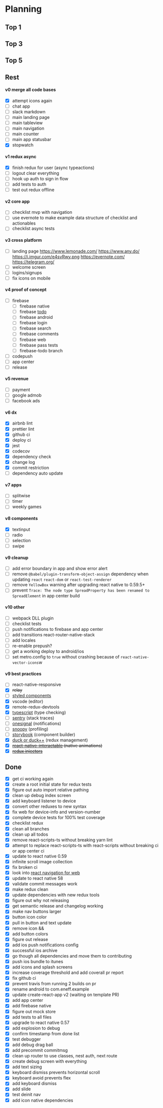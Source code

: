# Planning

## Top 1

## Top 3

## Top 5

## Rest

#### v0 merge all code bases

- [x] attempt icons again
- [ ] chat app
- [ ] slack markdown
- [ ] main landing page
- [ ] main tableview
- [ ] main navigation
- [ ] main counter
- [ ] main app statusbar
- [x] stopwatch

#### v1 redux async

- [x] finish redux for user (async typeactions)
- [ ] logout clear everything
- [ ] hook up auth to sign in flow
- [ ] add tests to auth
- [ ] test out redux offline

#### v2 core app

- [ ] checklist mvp with navigation
- [ ] use evernote to make example data structure of checklist and actionables
- [ ] checklist async tests

#### v3 cross platform

- [ ] landing page https://www.lemonade.com/ https://www.any.do/ https://i.imgur.com/e4svRwy.png https://evernote.com/ https://telegram.org/
- [ ] welcome screen
- [ ] logins/signups
- [ ] fix icons on mobile

#### v4 proof of concept

- [ ] firebase
  - [ ] firebase native
  - [ ] firebase [todo](https://blog.invertase.io/getting-started-with-cloud-firestore-on-react-native-b338fb6525b9)
  - [ ] firebase android
  - [ ] firebase login
  - [ ] firebase search
  - [ ] firebase comments
  - [ ] firebase web
  - [ ] firebase pass tests
  - [ ] firebase-todo branch
- [ ] codepush
- [ ] app center
- [ ] release

#### v5 revenue

- [ ] payment
- [ ] google admob
- [ ] facebook ads

#### v6 dx

- [x] airbnb lint
- [x] prettier lint
- [x] github ci
- [x] deploy ci
- [x] jest
- [x] codecov
- [x] dependency check
- [x] change log
- [x] commit restriction
- [ ] dependency auto update

#### v7 apps

- [ ] splitwise
- [ ] timer
- [ ] weekly games

#### v8 components

- [x] textinput
- [ ] radio
- [ ] selection
- [ ] swipe

#### v9 cleanup

- [ ] add error boundary in app and show error alert
- [ ] remove `@babel/plugin-transform-object-assign` dependency when updating `react` `react-dom` or `react-test-renderer`
- [ ] remove `YellowBox` warning after upgrading react native to 0.59.5+
- [ ] prevent `Trace: The node type SpreadProperty has been renamed to SpreadElement` in app center build

#### v10 other

- [ ] webpack DLL plugin
- [ ] checklist tests
- [ ] push notifications to firebase and app center
- [ ] add transitions react-router-native-stack
- [ ] add locales
- [ ] re-enable prepush?
- [ ] get a working deploy to android/ios
- [ ] set metro.config to `true` without crashing because of `react-native-vector-icons`w

#### v9 best practices

- [ ] react-native-responsive
- [x] ~~relay~~
- [ ] [styled components](https://github.com/styled-components/styled-components)
- [x] vscode (editor)
- [x] remote-redux-devtools
- [x] [typescript](https://medium.com/@rintoj/react-native-with-typescript-40355a90a5d7) (type checking)
- [ ] [sentry](https://github.com/getsentry/react-native-sentry) (stack traces)
- [ ] [onesignal](https://github.com/geektimecoil/react-native-onesignal) (notifications)
- [ ] [snoopy](https://github.com/jondot/rn-snoopy) (profiling)
- [ ] [storybook](https://github.com/storybooks/storybook/tree/master/app/react-native) (component builder)
- [x] [duck or duck++](https://github.com/erikras/ducks-modular-redux) (redux management)
- [x] ~~[react-native-interactable](https://github.com/wix/react-native-interactable) (native animations)~~
- [x] ~~[redux injectors](http://nicolasgallagher.com/redux-modules-and-code-splitting/)~~

## Done

- [x] get ci working again
- [x] create a root initial state for redux tests
- [x] figure out auto import relative pathing
- [x] clean up debug index screen
- [x] add keyboard listener to device
- [x] convert other reduxes to new syntax
- [x] fix web for device-info and version-number
- [x] complete device tests for 100% test coverage
- [x] checklist redux
- [x] clean all branches
- [x] clean up all todos
- [x] remove react-scripts-ts without breaking yarn lint
- [x] attempt to replace react-scripts-ts with react-scripts without breaking ci or app center ci
- [x] update to react native 0.59
- [x] infinite scroll image collection
- [x] fix broken ci
- [x] look into [react navigation for web](https://github.com/react-navigation/example-web)
- [x] update to react native 58
- [x] validate commit messages work
- [x] make redux clean
- [x] update dependencies with new redux tools
- [x] figure out why not releasing
- [x] get semantic release and changelog working
- [x] make nav buttons larger
- [x] button icon color
- [x] pull in button and text update
- [x] remove icon && <Component>
- [x] add button colors
- [x] figure out release
- [x] add ios push notifications config
- [x] successful ios archive
- [x] go though all dependencies and move them to contributing
- [x] push ios bundle to itunes
- [x] add icons and splash screens
- [x] increase coverage threshold and add coverall pr report
- [x] fix github ci
- [x] prevent travis from running 2 builds on pr
- [x] rename android to com.eneff.example
- [x] update create-react-app v2 (waiting on template PR)
- [x] add app center
- [x] add firebase native
- [x] figure out mock store
- [x] add tests to all files
- [x] upgrade to react native 0.57
- [x] add explosion to debug
- [x] confirm timestamp from done list
- [x] test debugger
- [x] add debug drag ball
- [x] add precommit commitmsg
- [x] clean up router to use classes, nest auth, next route
- [x] create debug screen with everything
- [x] add text sizing
- [x] keyboard dismiss prevents horizontal scroll
- [x] keyboard avoid prevents flex
- [x] add keyboard dismiss
- [x] add slide
- [x] test deinit nav
- [x] add icon native dependencies
